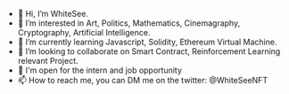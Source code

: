 - 👋 Hi, I’m WhiteSee.
- 👀 I’m interested in Art, Politics, Mathematics, Cinemagraphy, Cryptography, Artificial Intelligence.
- 🌱 I’m currently learning Javascript, Solidity, Ethereum Virtual Machine.
- 💞️ I’m looking to collaborate on Smart Contract, Reinforcement Learning relevant Project.
- 🔖 I'm open for the intern and job opportunity
- 📫 How to reach me, you can DM me on the twitter: @WhiteSeeNFT

<!---
WhiteSee/WhiteSee is a ✨ special ✨ repository because its `README.md` (this file) appears on your GitHub profile.
You can click the Preview link to take a look at your changes.
--->
